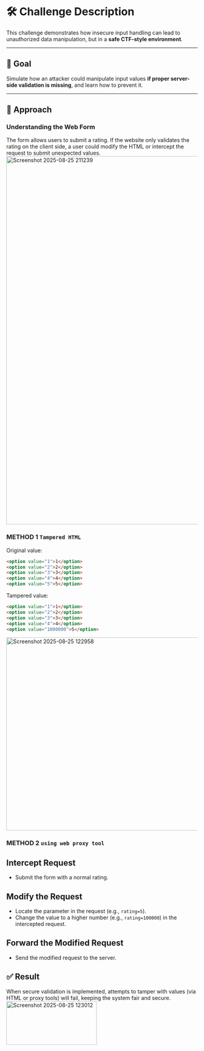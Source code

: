 
# 🛠 Challenge Description
This challenge demonstrates how insecure input handling can lead to unauthorized data manipulation, but in a **safe CTF-style environment**.

---

## 🎯 Goal
Simulate how an attacker could manipulate input values **if proper server-side validation is missing**, and learn how to prevent it.

---

## 🧠 Approach

### Understanding the Web Form
The form allows users to submit a rating. If the website only validates the rating on the client side, a user could modify the HTML or intercept the request to submit unexpected values.
<img width="681" height="971" alt="Screenshot 2025-08-25 211239" src="https://github.com/user-attachments/assets/6ff4cd18-acfa-4e4d-98b6-1f32dbc088b7" />


### METHOD 1 ``` Tampered HTML ```
Original value:
```html
<option value="1">1</option>
<option value="2">2</option>
<option value="3">3</option>
<option value="4">4</option>
<option value="5">5</option>
```

Tampered value:
```html
<option value="1">1</option>
<option value="2">2</option>
<option value="3">3</option>
<option value="4">4</option>
<option value="1000000">5</option>
```
<img width="1285" height="509" alt="Screenshot 2025-08-25 122958" src="https://github.com/user-attachments/assets/0a535a3f-3c59-46ba-910d-1d6bde0e3738" />

### METHOD 2 ```using web proxy tool```

## Intercept Request
- Submit the form with a normal rating.

## Modify the Request
- Locate the parameter in the request (e.g., `rating=5`).
- Change the value to a higher number (e.g., `rating=100000`) in the intercepted request.

## Forward the Modified Request
- Send the modified request to the server.


## ✅ Result
When secure validation is implemented, attempts to tamper with values (via HTML or proxy tools) will fail, keeping the system fair and secure.
<img width="238" height="115" alt="Screenshot 2025-08-25 123012" src="https://github.com/user-attachments/assets/354c03d0-652d-42b5-85e1-342f45b51376" />
